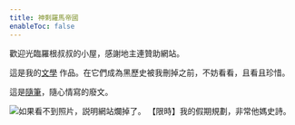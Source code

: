 ```yaml
---
title: 神剩羅馬帝國
enableToc: false
---
```


歡迎光臨羅根叔叔的小屋，感謝地主連贊助網站。

這是我的[文學](https://logan-of-suburbia.github.io/quartz/tags/%E6%96%87%E5%AD%B8/) 作品。在它們成為黑歷史被我刪掉之前，不妨看看，且看且珍惜。

這是[隨筆](https://logan-of-suburbia.github.io/quartz/tags/%E9%9A%A8%E7%AD%86/)，隨心情寫的廢文。

![如果看不到照片，説明網站爛掉了。](https://imgur.com/gallery/Fim9jN5)
【限時】我的假期規劃，非常他媽史詩。

